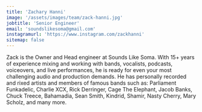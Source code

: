 ```yaml
---
title: 'Zachary Hanni'
image: '/assets/images/team/zack-hanni.jpg'
jobtitle: 'Senior Engineer'
email: 'soundslikesoma@gmail.com'
instagramurl: 'https://www.instagram.com/zackhanni'
sitemap: false
---
```


Zack is the Owner and Head engineer at Sounds Like Soma.  With 15+ years of experience mixing and working with bands, vocalists, podcasts, voiceovers, and  live performances, he is ready for even your most challenging audio and production demands. He has personally recorded and rixed artists and members of famous bands such as: Parliament Funkadelic, Charlie XCX, Rick Derringer, Cage The Elephant, Jacob Banks, Chuck Treece, Bahamadia, Sean Smith, Kindrid, Shamir, Nasty Cherry, Mary Scholz, and many more.

